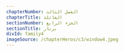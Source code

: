 ```yaml
---
chapterNumber: الفصل الثالث
chapterTitle: العائلة
sectionNumber: الجزء الرابع
sectionTitle: برنار
divId: family4
imageSource: /chapterHeros/c3/window4.jpeg
---
```


